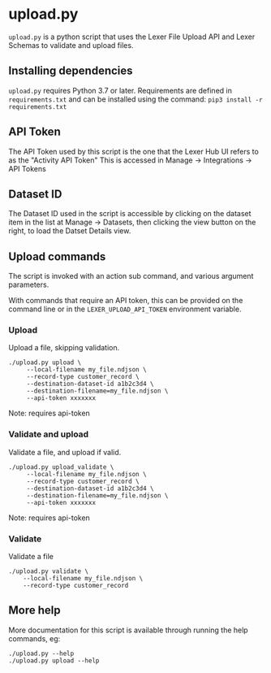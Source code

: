 # upload.py

`upload.py` is a python script that uses the Lexer File Upload API
 and Lexer Schemas to validate and upload files.

## Installing dependencies

`upload.py` requires Python 3.7 or later.
 Requirements are defined in `requirements.txt` and can be installed using the command:
`pip3 install -r requirements.txt`

## API Token

The API Token used by this script is the one that the Lexer Hub UI refers to as the "Activity API Token"
This is accessed in Manage -> Integrations -> API Tokens

## Dataset ID

The Dataset ID used in the script is accessible by clicking on the dataset item in the list at Manage -> Datasets, then clicking the view button on the right, to load the Datset Details view.

## Upload commands

The script is invoked with an action sub command, and various argument parameters.

With commands that require an API token, this can be provided on the command line or in the `LEXER_UPLOAD_API_TOKEN` environment variable.

### Upload

Upload a file, skipping validation.

    ./upload.py upload \
         --local-filename my_file.ndjson \
         --record-type customer_record \
         --destination-dataset-id a1b2c3d4 \
         --destination-filename=my_file.ndjson \
         --api-token xxxxxxx

Note: requires api-token

### Validate and upload

Validate a file, and upload if valid.

    ./upload.py upload_validate \
         --local-filename my_file.ndjson \
         --record-type customer_record \
         --destination-dataset-id a1b2c3d4 \
         --destination-filename=my_file.ndjson \
         --api-token xxxxxxx

Note: requires api-token

### Validate

Validate a file

    ./upload.py validate \
        --local-filename my_file.ndjson \
        --record-type customer_record

## More help

More documentation for this script is available through running the help commands, eg:

    ./upload.py --help
    ./upload.py upload --help

